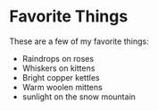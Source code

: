 # Favorite Things

These are a few of my favorite things:

- Raindrops on roses
- Whiskers on kittens
- Bright copper kettles
- Warm woolen mittens
- sunlight on the snow mountain
